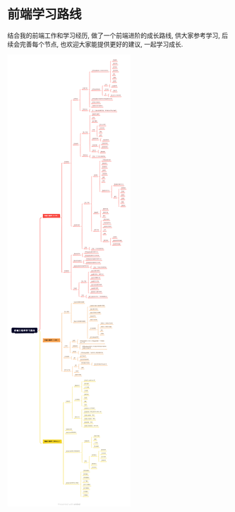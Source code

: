 # 前端学习路线
结合我的前端工作和学习经历, 做了一个前端进阶的成长路线, 供大家参考学习, 后续会完善每个节点, 也欢迎大家能提供更好的建议, 一起学习成长.

![img](./assets/前端工程师学习路线.png)
